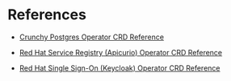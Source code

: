 # References

- [Crunchy Postgres Operator CRD Reference](https://access.crunchydata.com/documentation/postgres-operator/v5/references/crd/)

- [Red Hat Service Registry (Apicurio) Operator CRD Reference](https://www.apicur.io/registry/docs/apicurio-registry-operator/1.0.0/assembly-operator-configuration.html)

- [Red Hat Single Sign-On (Keycloak) Operator CRD Reference](https://github.com/keycloak/keycloak-operator#supported-custom-resources)
